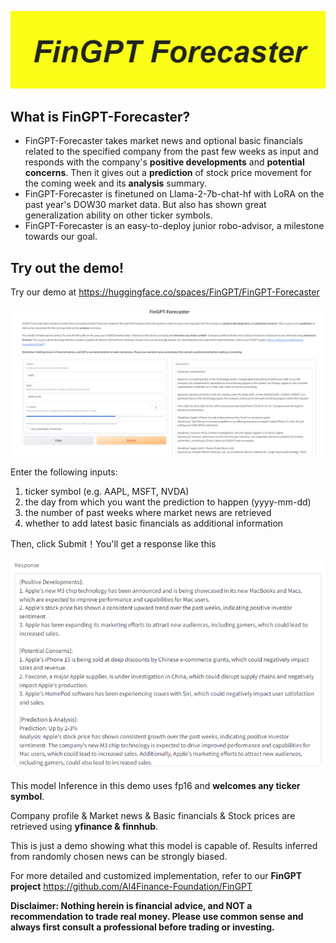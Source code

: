 ![title](figs/title.png)

## What is FinGPT-Forecaster?
- FinGPT-Forecaster takes market news and optional basic financials related to the specified company from the past few weeks as input and responds with the company's **positive developments** and **potential concerns**. Then it gives out a **prediction** of stock price movement for the coming week and its **analysis** summary.
- FinGPT-Forecaster is finetuned on Llama-2-7b-chat-hf with LoRA on the past year's DOW30 market data. But also has shown great generalization ability on other ticker symbols.
- FinGPT-Forecaster is an easy-to-deploy junior robo-advisor, a milestone towards our goal.

## Try out the demo!

Try our demo at <https://huggingface.co/spaces/FinGPT/FinGPT-Forecaster>

![demo_interface](figs/interface.png)

Enter the following inputs:

1) ticker symbol (e.g. AAPL, MSFT, NVDA)
2) the day from which you want the prediction to happen (yyyy-mm-dd)
3) the number of past weeks where market news are retrieved
4) whether to add latest basic financials as additional information

Then, click Submit！You'll get a response like this

![demo_response](figs/response.png)

This model  Inference in this demo uses fp16 and **welcomes any ticker symbol**.

Company profile & Market news & Basic financials & Stock prices are retrieved using **yfinance & finnhub**.

This is just a demo showing what this model is capable of. Results inferred from randomly chosen news can be strongly biased.

For more detailed and customized implementation, refer to our **FinGPT project** <https://github.com/AI4Finance-Foundation/FinGPT>

**Disclaimer: Nothing herein is financial advice, and NOT a recommendation to trade real money. Please use common sense and always first consult a professional before trading or investing.**
